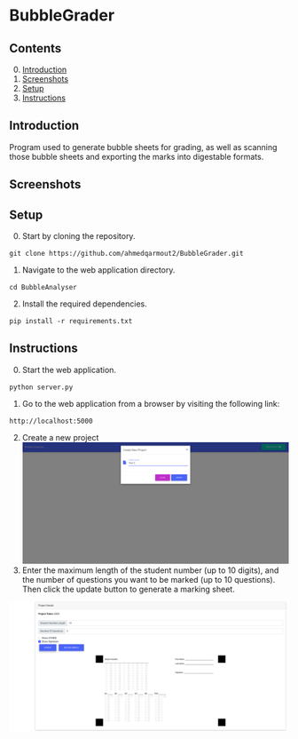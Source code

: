 # BubbleGrader

## Contents

0. [Introduction](#introduction)
1. [Screenshots](#screenshots)
2. [Setup](#setup)
3. [Instructions](#instructions)

## Introduction
Program used to generate bubble sheets for grading, as well as scanning those bubble sheets and exporting the marks into digestable formats.

## Screenshots

## Setup
0. Start by cloning the repository.
```
git clone https://github.com/ahmedqarmout2/BubbleGrader.git
```
1. Navigate to the web application directory.
```
cd BubbleAnalyser
```
2. Install the required dependencies.
```
pip install -r requirements.txt
```

## Instructions
0. Start the web application.
```
python server.py
```
1. Go to the web application from a browser by visiting the following link:
```
http://localhost:5000
```
2. Create a new project
![New Project Image](/Screenshots/newproject.png?raw=true "New Project Image")
3. Enter the maximum length of the student number (up to 10 digits), and the number of questions you want to be marked (up to 10 questions). Then click the update button to generate a marking sheet.

![Marking Sheet Image](/Screenshots/markingsheet.png?raw=true "Marking Sheet Image")